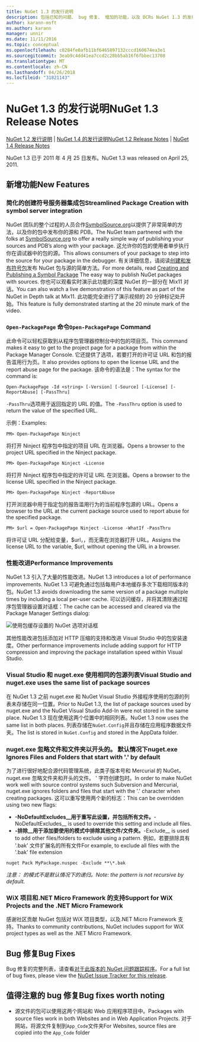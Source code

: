 ```yaml
---
title: NuGet 1.3 的发行说明
description: 包括已知的问题、 bug 修复、 增加的功能，以及 DCRs NuGet 1.3 的发行说明。
author: karann-msft
ms.author: karann
manager: unnir
ms.date: 11/11/2016
ms.topic: conceptual
ms.openlocfilehash: c0284fe0afb11bf6465897132cccd160674ea3e1
ms.sourcegitcommit: 3eab9c4dd41ea7ccd2c28bb5ab16f6fbbec13708
ms.translationtype: MT
ms.contentlocale: zh-CN
ms.lasthandoff: 04/26/2018
ms.locfileid: "31821143"
---
```

# <a name="nuget-13-release-notes"></a><span data-ttu-id="8892b-103">NuGet 1.3 的发行说明</span><span class="sxs-lookup"><span data-stu-id="8892b-103">NuGet 1.3 Release Notes</span></span>

<span data-ttu-id="8892b-104">[NuGet 1.2 发行说明](../release-notes/nuget-1.2.md) | [NuGet 1.4 的发行说明](../release-notes/nuget-1.4.md)</span><span class="sxs-lookup"><span data-stu-id="8892b-104">[NuGet 1.2 Release Notes](../release-notes/nuget-1.2.md) | [NuGet 1.4 Release Notes](../release-notes/nuget-1.4.md)</span></span>

<span data-ttu-id="8892b-105">NuGet 1.3 已于 2011 年 4 月 25 日发布。</span><span class="sxs-lookup"><span data-stu-id="8892b-105">NuGet 1.3 was released on April 25, 2011.</span></span>

## <a name="new-features"></a><span data-ttu-id="8892b-106">新增功能</span><span class="sxs-lookup"><span data-stu-id="8892b-106">New Features</span></span>

### <a name="streamlined-package-creation-with-symbol-server-integration"></a><span data-ttu-id="8892b-107">简化的创建符号服务器集成包</span><span class="sxs-lookup"><span data-stu-id="8892b-107">Streamlined Package Creation with symbol server integration</span></span>

<span data-ttu-id="8892b-108">NuGet 团队的整个过程的人员合作[SymbolSource.org](http://www.symbolsource.org/)以提供了非常简单的方法，以及你的包中发布你的源和 PDB。</span><span class="sxs-lookup"><span data-stu-id="8892b-108">The NuGet team partnered with the folks at [SymbolSource.org](http://www.symbolsource.org/) to offer a really simple way of publishing your sources and PDB’s along with your package.</span></span> <span data-ttu-id="8892b-109">这允许你的包的使用者单步执行你在调试器中的包的源。</span><span class="sxs-lookup"><span data-stu-id="8892b-109">This allows consumers of your package to step into the source for your package in the debugger.</span></span> <span data-ttu-id="8892b-110">有关详细信息，请阅读[创建和发布符号包](../create-packages/symbol-packages.md)发布 NuGet 包与源的简单方法。</span><span class="sxs-lookup"><span data-stu-id="8892b-110">For more details, read [Creating and Publishing a Symbol Package](../create-packages/symbol-packages.md) The easy way to publish NuGet packages with sources.</span></span> <span data-ttu-id="8892b-111">你也可以观看实时演示此功能的深度 NuGet 的一部分在 Mix11 对话。</span><span class="sxs-lookup"><span data-stu-id="8892b-111">You can also watch a live demonstration of this feature as part of the NuGet in Depth talk at Mix11.</span></span> <span data-ttu-id="8892b-112">此功能完全进行了演示视频的 20 分钟标记处开始。</span><span class="sxs-lookup"><span data-stu-id="8892b-112">This feature is fully demonstrated starting at the 20 minute mark of the video.</span></span>

### <a name="open-packagepage-command"></a><span data-ttu-id="8892b-113">`Open-PackagePage` 命令</span><span class="sxs-lookup"><span data-stu-id="8892b-113">`Open-PackagePage` Command</span></span>

<span data-ttu-id="8892b-114">此命令可以轻松获取到从程序包管理器控制台中的包的项目页。</span><span class="sxs-lookup"><span data-stu-id="8892b-114">This command makes it easy to get to the project page for a package from within the Package Manager Console.</span></span> <span data-ttu-id="8892b-115">它还提供了选项，若要打开的许可证 URL 和包的报告滥用行为页。</span><span class="sxs-lookup"><span data-stu-id="8892b-115">It also provides options to open the license URL and the report abuse page for the package.</span></span>
<span data-ttu-id="8892b-116">该命令的语法是：</span><span class="sxs-lookup"><span data-stu-id="8892b-116">The syntax for the command is:</span></span>

    Open-PackagePage -Id <string> [-Version] [-Source] [-License] [-ReportAbuse] [-PassThru]

<span data-ttu-id="8892b-117">`-PassThru`选项用于返回指定的 URL 的值。</span><span class="sxs-lookup"><span data-stu-id="8892b-117">The `-PassThru` option is used to return the value of the specified URL.</span></span>

<span data-ttu-id="8892b-118">示例：</span><span class="sxs-lookup"><span data-stu-id="8892b-118">Examples:</span></span>

    PM> Open-PackagePage Ninject

<span data-ttu-id="8892b-119">将打开 Ninject 程序包中指定的项目 URL 在浏览器。</span><span class="sxs-lookup"><span data-stu-id="8892b-119">Opens a browser to the project URL specified in the Ninject package.</span></span>

    PM> Open-PackagePage Ninject -License

<span data-ttu-id="8892b-120">将打开 Ninject 程序包中指定的许可证 URL 在浏览器。</span><span class="sxs-lookup"><span data-stu-id="8892b-120">Opens a browser to the license URL specified in the Ninject package.</span></span>

    PM> Open-PackagePage Ninject -ReportAbuse

<span data-ttu-id="8892b-121">打开浏览器中用于指定包的报告滥用行为的当前程序包源的 URL。</span><span class="sxs-lookup"><span data-stu-id="8892b-121">Opens a browser to the URL at the current package source used to report abuse for the specified package.</span></span>

    PM> $url = Open-PackagePage Ninject -License -WhatIf -PassThru

<span data-ttu-id="8892b-122">将许可证 URL 分配给变量，$url，，而无需在浏览器打开 URL。</span><span class="sxs-lookup"><span data-stu-id="8892b-122">Assigns the license URL to the variable, $url, without opening the URL in a browser.</span></span>

### <a name="performance-improvements"></a><span data-ttu-id="8892b-123">性能改进</span><span class="sxs-lookup"><span data-stu-id="8892b-123">Performance Improvements</span></span>

<span data-ttu-id="8892b-124">NuGet 1.3 引入了大量的性能改进。</span><span class="sxs-lookup"><span data-stu-id="8892b-124">NuGet 1.3 introduces a lot of performance improvements.</span></span> <span data-ttu-id="8892b-125">NuGet 1.3 可避免通过包括每用户本地缓存多次下载相同版本的包。</span><span class="sxs-lookup"><span data-stu-id="8892b-125">NuGet 1.3 avoids downloading the same version of a package multiple times by including a local per-user cache.</span></span> <span data-ttu-id="8892b-126">可以访问缓存，并将其清除通过程序包管理器设置对话框：</span><span class="sxs-lookup"><span data-stu-id="8892b-126">The cache can be accessed and cleared via the Package Manager Settings dialog:</span></span>

![使用包缓存设置的 NuGet 选项对话框](./media/nuget-options.png)

<span data-ttu-id="8892b-128">其他性能改进包括添加对 HTTP 压缩的支持和改进 Visual Studio 中的包安装速度。</span><span class="sxs-lookup"><span data-stu-id="8892b-128">Other performance improvements include adding support for HTTP compression and improving the package installation speed within Visual Studio.</span></span>

### <a name="visual-studio-and-nugetexe-uses-the-same-list-of-package-sources"></a><span data-ttu-id="8892b-129">Visual Studio 和 nuget.exe 使用相同的包源列表</span><span class="sxs-lookup"><span data-stu-id="8892b-129">Visual Studio and nuget.exe uses the same list of package sources</span></span>

<span data-ttu-id="8892b-130">在 NuGet 1.3 之前 nuget.exe 和 NuGet Visual Studio 外接程序使用的包源的列表未存储在同一位置。</span><span class="sxs-lookup"><span data-stu-id="8892b-130">Prior to NuGet 1.3, the list of package sources used by nuget.exe and the NuGet Visual Studio Add-In were not stored in the same place.</span></span> <span data-ttu-id="8892b-131">NuGet 1.3 现在使用这两个位置中的相同列表。</span><span class="sxs-lookup"><span data-stu-id="8892b-131">NuGet 1.3 now uses the same list in both places.</span></span> <span data-ttu-id="8892b-132">列表存储在`NuGet.Config`并且存储在应用程序数据文件夹。</span><span class="sxs-lookup"><span data-stu-id="8892b-132">The list is stored in `NuGet.Config` and stored in the AppData folder.</span></span>

### <a name="nugetexe-ignores-files-and-folders-that-start-with--by-default"></a><span data-ttu-id="8892b-133">nuget.exe 忽略文件和文件夹以开头的。 默认情况下</span><span class="sxs-lookup"><span data-stu-id="8892b-133">nuget.exe Ignores Files and Folders that start with '.' by default</span></span>

<span data-ttu-id="8892b-134">为了进行很好地配合源代码管理系统，此类子版本号和 Mercurial 的 NuGet，nuget.exe 忽略文件夹和开头的文件。 ' 字符创建包时。</span><span class="sxs-lookup"><span data-stu-id="8892b-134">In order to make NuGet work well with source control systems such Subversion and Mercurial, nuget.exe ignores folders and files that start with the '.' character when creating packages.</span></span> <span data-ttu-id="8892b-135">这可以重写使用两个新的标志：</span><span class="sxs-lookup"><span data-stu-id="8892b-135">This can be overridden using two new flags:</span></span>

* <span data-ttu-id="8892b-136">__-NoDefaultExcludes__用于重写此设置，并包括所有文件。</span><span class="sxs-lookup"><span data-stu-id="8892b-136">__-NoDefaultExcludes__ is used to override this setting and include all files.</span></span>
* <span data-ttu-id="8892b-137">__-排除__用于添加要使用的模式中排除其他文件/文件夹。</span><span class="sxs-lookup"><span data-stu-id="8892b-137">__-Exclude__ is used to add other files/folders to exclude using a pattern.</span></span> <span data-ttu-id="8892b-138">例如，若要排除具有 '.bak' 文件扩展名的所有文件</span><span class="sxs-lookup"><span data-stu-id="8892b-138">For example, to exclude all files with the '.bak' file extension</span></span>

```
nuget Pack MyPackage.nuspec -Exclude **\*.bak
```  

<span data-ttu-id="8892b-139">_注意： 的模式不是默认情况下的递归。_</span><span class="sxs-lookup"><span data-stu-id="8892b-139">_Note: the pattern is not recursive by default._</span></span>

### <a name="support-for-wix-projects-and-the-net-micro-framework"></a><span data-ttu-id="8892b-140">WiX 项目和.NET Micro Framework 的支持</span><span class="sxs-lookup"><span data-stu-id="8892b-140">Support for WiX Projects and the .NET Micro Framework</span></span>

<span data-ttu-id="8892b-141">感谢社区贡献 NuGet 包括对 WiX 项目类型，以及.NET Micro Framework 支持。</span><span class="sxs-lookup"><span data-stu-id="8892b-141">Thanks to community contributions, NuGet includes support for WiX project types as well as the .NET Micro Framework.</span></span>

## <a name="bug-fixes"></a><span data-ttu-id="8892b-142">Bug 修复</span><span class="sxs-lookup"><span data-stu-id="8892b-142">Bug Fixes</span></span>

<span data-ttu-id="8892b-143">Bug 修复的完整列表，请查看[对于此版本的 NuGet 问题跟踪程序](http://nuget.codeplex.com/workitem/list/advanced?keyword=&status=All&type=All&priority=All&release=NuGet%201.3&assignedTo=All&component=All&sortField=LastUpdatedDate&sortDirection=Descending&page=0)。</span><span class="sxs-lookup"><span data-stu-id="8892b-143">For a full list of bug fixes, please view the [NuGet Issue Tracker for this release](http://nuget.codeplex.com/workitem/list/advanced?keyword=&status=All&type=All&priority=All&release=NuGet%201.3&assignedTo=All&component=All&sortField=LastUpdatedDate&sortDirection=Descending&page=0).</span></span>

## <a name="bug-fixes-worth-noting"></a><span data-ttu-id="8892b-144">值得注意的 bug 修复</span><span class="sxs-lookup"><span data-stu-id="8892b-144">Bug fixes worth noting</span></span>

* <span data-ttu-id="8892b-145">源文件的包可以使用这两个网站和 Web 应用程序项目中。</span><span class="sxs-lookup"><span data-stu-id="8892b-145">Packages with source files work in both Websites and in Web Application Projects.</span></span>
<span data-ttu-id="8892b-146">对于网站，将源文件复制到`App_Code`文件夹</span><span class="sxs-lookup"><span data-stu-id="8892b-146">For Websites, source files are copied into the `App_Code` folder</span></span>
